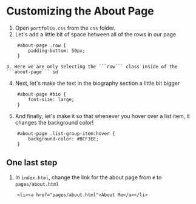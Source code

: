 # Customizing the About Page

1. Open ```portfolio.css``` from the ```css``` folder.
2. Let's add a little bit of space between all of the rows in our page
```
	#about-page .row {
		padding-bottom: 50px;
	}
```
	3. Here we are only selecting the ```row``` class inside of the ```about-page``` id
4. Next, let's make the text in the biography section a little bit bigger
```
	#about-page #bio {
		font-size: large;
	}
```
5. And finally, let's make it so that whenever you hover over a list item, it changes the background color!
```
	#about-page .list-group-item:hover {
		background-color: #BCF3EE;
	}
```

## One last step
1. In ```index.html```, change the link for the about page from ```#``` to ```pages/about.html```
```
	<li><a href="pages/about.html">About Me</a></li>
```